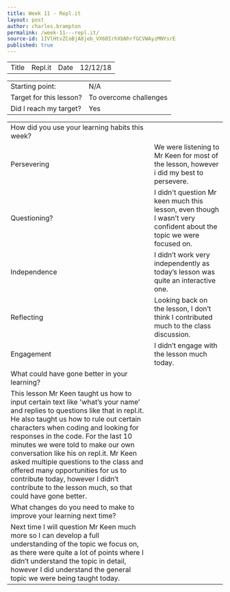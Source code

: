 ```yaml
---
title: Week 11 - Repl.it
layout: post
author: charles.brampton
permalink: /week-11---repl.it/
source-id: 1IVlHtvZCoBjA8jeb_VX60IrhXbNhrfGCVWAyzMNYsrE
published: true
---
```

<table>
  <tr>
    <td>Title</td>
    <td>Repl.it</td>
    <td>Date</td>
    <td>12/12/18</td>
  </tr>
</table>


<table>
  <tr>
    <td>Starting point:</td>
    <td>N/A</td>
  </tr>
  <tr>
    <td>Target for this lesson?</td>
    <td>To overcome challenges</td>
  </tr>
  <tr>
    <td>Did I reach my target? </td>
    <td>Yes</td>
  </tr>
</table>


<table>
  <tr>
    <td>How did you use your learning habits this week?</td>
    <td></td>
  </tr>
  <tr>
    <td>Persevering</td>
    <td>We were listening to Mr Keen for most of the lesson, however i did my best to persevere.</td>
  </tr>
  <tr>
    <td>Questioning?</td>
    <td>I didn't question Mr keen much this lesson, even though I wasn’t very confident about the topic we were focused on.</td>
  </tr>
  <tr>
    <td>Independence</td>
    <td>I didn’t work very independently as today’s lesson was quite an interactive one.</td>
  </tr>
  <tr>
    <td>Reflecting</td>
    <td>Looking back on the lesson, I don’t think I contributed much to the class discussion.</td>
  </tr>
  <tr>
    <td>Engagement</td>
    <td>I didn’t engage with the lesson much today.</td>
  </tr>
  <tr>
    <td>What could have gone better in your learning?</td>
    <td></td>
  </tr>
  <tr>
    <td>This lesson Mr Keen taught us how to input certain text like 'what’s your name’ and replies to questions like that in repl.it. He also taught us how to rule out certain characters when coding and looking for responses in the code. For the last 10 minutes we were told to make our own conversation like his on repl.it. Mr Keen asked multiple questions to the class and offered many opportunities for us to contribute today, however I didn’t contribute to the lesson much, so that could have gone better.</td>
    <td></td>
  </tr>
  <tr>
    <td>What changes do you need to make to improve your learning next time?</td>
    <td></td>
  </tr>
  <tr>
    <td>Next time I will question Mr Keen much more so I can develop a full understanding of the topic we focus on, as there were quite a lot of points where I didn’t understand the topic in detail, however I did understand the general topic we were being taught today.</td>
    <td></td>
  </tr>
</table>


